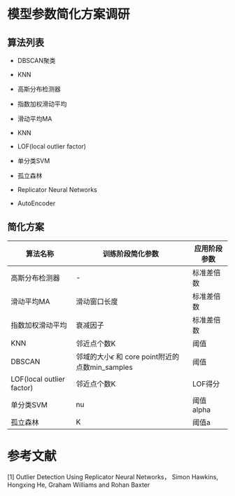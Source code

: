 # 模型参数简化方案调研
## 算法列表
- DBSCAN聚类
- KNN
- 高斯分布检测器
- 指数加权滑动平均
- 滑动平均MA
- KNN
- LOF(local outlier factor)
- 单分类SVM
- 孤立森林

- Replicator Neural Networks
- AutoEncoder

## 简化方案

算法名称|训练阶段简化参数|应用阶段参数
----|----|---
高斯分布检测器|-|标准差倍数
滑动平均MA|滑动窗口长度|标准差倍数
指数加权滑动平均|衰减因子|标准差倍数
KNN|邻近点个数K|阈值
DBSCAN|邻域的大小$\epsilon$ 和 core point附近的点数min_samples|阈值
LOF(local outlier factor)|邻近点个数K|LOF得分
单分类SVM|nu|阈值alpha
孤立森林|K|阈值a

# 参考文献
[1] Outlier Detection Using Replicator Neural
Networks， Simon Hawkins, Hongxing He, Graham Williams and Rohan Baxter

